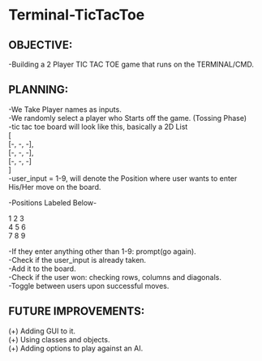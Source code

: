 # Terminal-TicTacToe

## OBJECTIVE:
-Building a 2 Player TIC TAC TOE game that runs on the TERMINAL/CMD. 

## PLANNING:
-We Take Player names as inputs. \
-We randomly select a player who Starts off the game. (Tossing Phase) \
-tic tac toe board will look like this, basically a 2D List \
[\
    [-, -, -],\
    [-, -, -],\
    [-, -, -]\
]\
-user_input = 1-9, will denote the Position where user wants to enter His/Her move on the board.

-Positions Labeled Below- 

1  2  3\
4  5  6\
7  8  9

-If they enter anything other than 1-9: prompt(go again).\
-Check if the user_input is already taken.\
-Add it to the board.\
-Check if the user won: checking rows, columns and diagonals.\
-Toggle between users upon successful moves.

## FUTURE IMPROVEMENTS:
(+) Adding GUI to it.\
(+) Using classes and objects.\
(+) Adding options to play against an AI.

